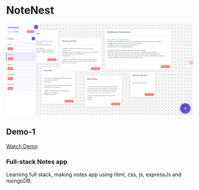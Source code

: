 # NoteNest
<img src="Images/NoteNest-App.png" alt="NoteNest" width="1000"/>

## Demo-1
[Watch Demo](./Images/Demo-1.mp4)

### Full-stack Notes app

Learning full stack,  making notes app using html, css, js, expressJs and mongoDB.
